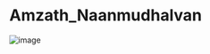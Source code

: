 # Amzath_Naanmudhalvan 
![image](https://github.com/MohammedAmzath/Amzath_Naanmudhalvan/assets/148521943/613faaac-212b-42c8-9c87-52ad5b066f29)
